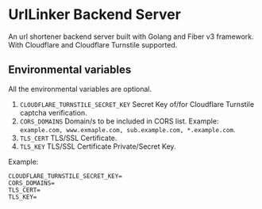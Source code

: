 # UrlLinker Backend Server

An url shortener backend server built with Golang and Fiber v3 framework. With Cloudflare and Cloudflare Turnstile supported.

## Environmental variables

All the environmental variables are optional.

1. `CLOUDFLARE_TURNSTILE_SECRET_KEY` Secret Key of/for Cloudflare Turnstile captcha verification.
2. `CORS_DOMAINS` Domain/s to be included in CORS list. Example: `example.com, www.exmaple.com, sub.example.com, *.example.com`.
3. `TLS_CERT` TLS/SSL Certificate.
4. `TLS_KEY` TLS/SSL Certificate Private/Secret Key.

Example:

```env
CLOUDFLARE_TURNSTILE_SECRET_KEY=
CORS_DOMAINS=
TLS_CERT=
TLS_KEY=
```
